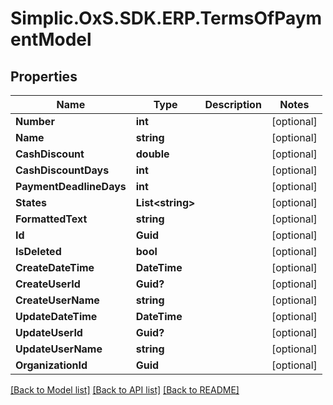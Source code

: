 # Simplic.OxS.SDK.ERP.TermsOfPaymentModel

## Properties

Name | Type | Description | Notes
------------ | ------------- | ------------- | -------------
**Number** | **int** |  | [optional] 
**Name** | **string** |  | [optional] 
**CashDiscount** | **double** |  | [optional] 
**CashDiscountDays** | **int** |  | [optional] 
**PaymentDeadlineDays** | **int** |  | [optional] 
**States** | **List&lt;string&gt;** |  | [optional] 
**FormattedText** | **string** |  | [optional] 
**Id** | **Guid** |  | [optional] 
**IsDeleted** | **bool** |  | [optional] 
**CreateDateTime** | **DateTime** |  | [optional] 
**CreateUserId** | **Guid?** |  | [optional] 
**CreateUserName** | **string** |  | [optional] 
**UpdateDateTime** | **DateTime** |  | [optional] 
**UpdateUserId** | **Guid?** |  | [optional] 
**UpdateUserName** | **string** |  | [optional] 
**OrganizationId** | **Guid** |  | [optional] 

[[Back to Model list]](../README.md#documentation-for-models) [[Back to API list]](../README.md#documentation-for-api-endpoints) [[Back to README]](../README.md)

